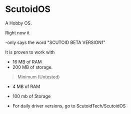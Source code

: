 # ScutoidOS

A Hobby OS.

Right now it

-only says the word "SCUTOID BETA VERSION1"

It is proven to work with 

- 16 MB of RAM
- 200 MB of storage.

> Minimum (Untested)

- 4 MB of RAM
- 100 mb of Storage

- For daily driver versions, go to ScutoidTech/ScutoidOS
